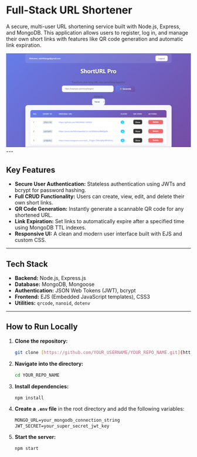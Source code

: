 # Full-Stack URL Shortener

A secure, multi-user URL shortening service built with Node.js, Express, and MongoDB. This application allows users to register, log in, and manage their own short links with features like QR code generation and automatic link expiration.

![Project Screenshot](https://github.com/VAISHNAV-DANGE/SmartLink-Full-Stack-URL-Shortener/blob/main/public/Screenshot%202025-09-05%20145237.png?raw=true) ---

##  Key Features

- **Secure User Authentication:** Stateless authentication using JWTs and bcrypt for password hashing.
- **Full CRUD Functionality:** Users can create, view, edit, and delete their own short links.
- **QR Code Generation:** Instantly generate a scannable QR code for any shortened URL.
- **Link Expiration:** Set links to automatically expire after a specified time using MongoDB TTL indexes.
- **Responsive UI:** A clean and modern user interface built with EJS and custom CSS.

---

##  Tech Stack

- **Backend:** Node.js, Express.js
- **Database:** MongoDB, Mongoose
- **Authentication:** JSON Web Tokens (JWT), bcrypt
- **Frontend:** EJS (Embedded JavaScript templates), CSS3
- **Utilities:** `qrcode`, `nanoid`, `dotenv`

---

## How to Run Locally

1.  **Clone the repository:**
    ```bash
    git clone [https://github.com/YOUR_USERNAME/YOUR_REPO_NAME.git](https://github.com/YOUR_USERNAME/YOUR_REPO_NAME.git)
    ```
2.  **Navigate into the directory:**
    ```bash
    cd YOUR_REPO_NAME
    ```
3.  **Install dependencies:**
    ```bash
    npm install
    ```
4.  **Create a `.env` file** in the root directory and add the following variables:
    ```
    MONGO_URL=your_mongodb_connection_string
    JWT_SECRET=your_super_secret_jwt_key
    ```
5.  **Start the server:**
    ```bash
    npm start
    ```
